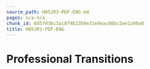 ```yaml
---
source_path: H05JR3-PDF-ENG.md
pages: n/a-n/a
chunk_id: 6857036c3ac8f9b22b9e31e9eac88bc3ee1a99a8
title: H05JR3-PDF-ENG
---
```

# Professional Transitions
